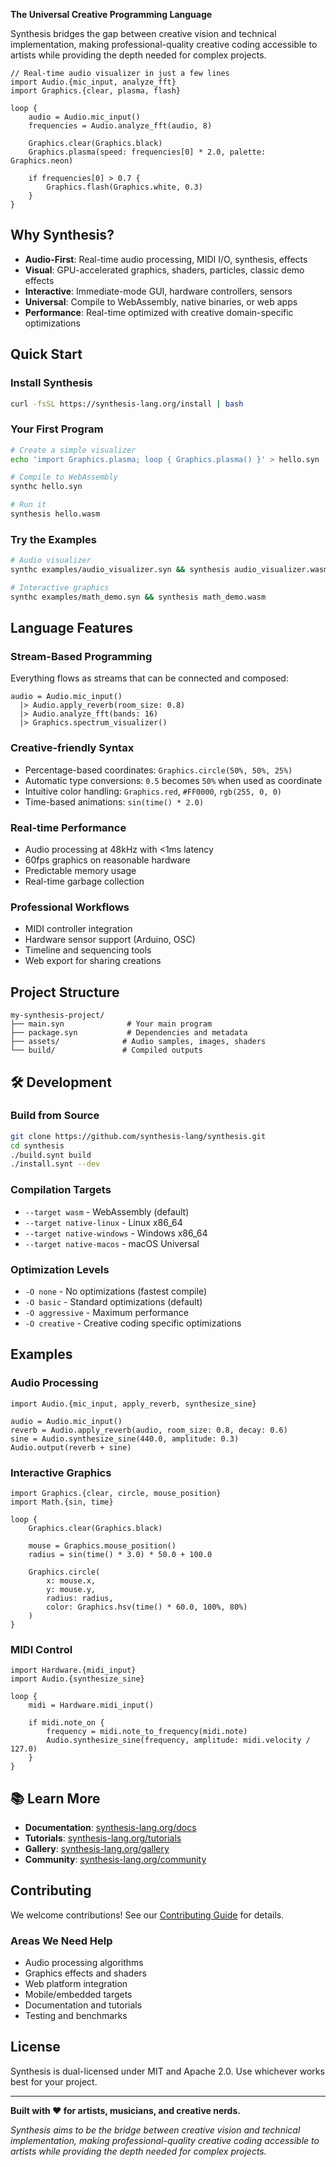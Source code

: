 **The Universal Creative Programming Language**

Synthesis bridges the gap between creative vision and technical implementation, making professional-quality creative coding accessible to artists while providing the depth needed for complex projects.

```synthesis
// Real-time audio visualizer in just a few lines
import Audio.{mic_input, analyze_fft}
import Graphics.{clear, plasma, flash}

loop {
    audio = Audio.mic_input()
    frequencies = Audio.analyze_fft(audio, 8)
    
    Graphics.clear(Graphics.black)
    Graphics.plasma(speed: frequencies[0] * 2.0, palette: Graphics.neon)
    
    if frequencies[0] > 0.7 {
        Graphics.flash(Graphics.white, 0.3)
    }
}
```

## Why Synthesis?

- **Audio-First**: Real-time audio processing, MIDI I/O, synthesis, effects
- **Visual**: GPU-accelerated graphics, shaders, particles, classic demo effects  
- **Interactive**: Immediate-mode GUI, hardware controllers, sensors
- **Universal**: Compile to WebAssembly, native binaries, or web apps
- **Performance**: Real-time optimized with creative domain-specific optimizations

## Quick Start

### Install Synthesis
```bash
curl -fsSL https://synthesis-lang.org/install | bash
```

### Your First Program
```bash
# Create a simple visualizer
echo 'import Graphics.plasma; loop { Graphics.plasma() }' > hello.syn

# Compile to WebAssembly
synthc hello.syn

# Run it
synthesis hello.wasm
```

### Try the Examples
```bash
# Audio visualizer
synthc examples/audio_visualizer.syn && synthesis audio_visualizer.wasm

# Interactive graphics
synthc examples/math_demo.syn && synthesis math_demo.wasm
```

## Language Features

### Stream-Based Programming
Everything flows as streams that can be connected and composed:
```synthesis
audio = Audio.mic_input()
  |> Audio.apply_reverb(room_size: 0.8)
  |> Audio.analyze_fft(bands: 16)
  |> Graphics.spectrum_visualizer()
```

### Creative-friendly Syntax
- Percentage-based coordinates: `Graphics.circle(50%, 50%, 25%)`
- Automatic type conversions: `0.5` becomes `50%` when used as coordinate
- Intuitive color handling: `Graphics.red`, `#FF0000`, `rgb(255, 0, 0)`
- Time-based animations: `sin(time() * 2.0)`

### Real-time Performance
- Audio processing at 48kHz with <1ms latency
- 60fps graphics on reasonable hardware
- Predictable memory usage
- Real-time garbage collection

### Professional Workflows
- MIDI controller integration
- Hardware sensor support (Arduino, OSC)
- Timeline and sequencing tools
- Web export for sharing creations

## Project Structure

```
my-synthesis-project/
├── main.syn              # Your main program
├── package.syn           # Dependencies and metadata
├── assets/              # Audio samples, images, shaders
└── build/               # Compiled outputs
```

## 🛠️ Development

### Build from Source
```bash
git clone https://github.com/synthesis-lang/synthesis.git
cd synthesis
./build.synt build
./install.synt --dev
```

### Compilation Targets
- `--target wasm` - WebAssembly (default)
- `--target native-linux` - Linux x86_64
- `--target native-windows` - Windows x86_64  
- `--target native-macos` - macOS Universal

### Optimization Levels
- `-O none` - No optimizations (fastest compile)
- `-O basic` - Standard optimizations (default)
- `-O aggressive` - Maximum performance
- `-O creative` - Creative coding specific optimizations

## Examples

### Audio Processing
```synthesis
import Audio.{mic_input, apply_reverb, synthesize_sine}

audio = Audio.mic_input()
reverb = Audio.apply_reverb(audio, room_size: 0.8, decay: 0.6)
sine = Audio.synthesize_sine(440.0, amplitude: 0.3)
Audio.output(reverb + sine)
```

### Interactive Graphics
```synthesis
import Graphics.{clear, circle, mouse_position}
import Math.{sin, time}

loop {
    Graphics.clear(Graphics.black)
    
    mouse = Graphics.mouse_position()
    radius = sin(time() * 3.0) * 50.0 + 100.0
    
    Graphics.circle(
        x: mouse.x,
        y: mouse.y, 
        radius: radius,
        color: Graphics.hsv(time() * 60.0, 100%, 80%)
    )
}
```

### MIDI Control
```synthesis
import Hardware.{midi_input}
import Audio.{synthesize_sine}

loop {
    midi = Hardware.midi_input()
    
    if midi.note_on {
        frequency = midi.note_to_frequency(midi.note)
        Audio.synthesize_sine(frequency, amplitude: midi.velocity / 127.0)
    }
}
```

## 📚 Learn More

- **Documentation**: [synthesis-lang.org/docs](https://synthesis-lang.org/docs)
- **Tutorials**: [synthesis-lang.org/tutorials](https://synthesis-lang.org/tutorials)  
- **Gallery**: [synthesis-lang.org/gallery](https://synthesis-lang.org/gallery)
- **Community**: [synthesis-lang.org/community](https://synthesis-lang.org/community)

## Contributing

We welcome contributions! See our [Contributing Guide](_internal_dev/docs/CONTRIBUTING.md) for details.

### Areas We Need Help
- Audio processing algorithms
- Graphics effects and shaders
- Web platform integration
- Mobile/embedded targets
- Documentation and tutorials
- Testing and benchmarks

## License

Synthesis is dual-licensed under MIT and Apache 2.0. Use whichever works best for your project.

---

**Built with ❤️ for artists, musicians, and creative nerds.**

*Synthesis aims to be the bridge between creative vision and technical implementation, making professional-quality creative coding accessible to artists while providing the depth needed for complex projects.*
